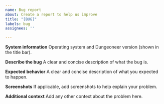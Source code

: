 ```yaml
---
name: Bug report
about: Create a report to help us improve
title: "[BUG]"
labels: bug
assignees: ''

---
```

**System information**
Operating system and Dungeoneer version (shown in the title bar). 

**Describe the bug**
A clear and concise description of what the bug is.

**Expected behavior**
A clear and concise description of what you expected to happen.

**Screenshots**
If applicable, add screenshots to help explain your problem.

**Additional context**
Add any other context about the problem here.
